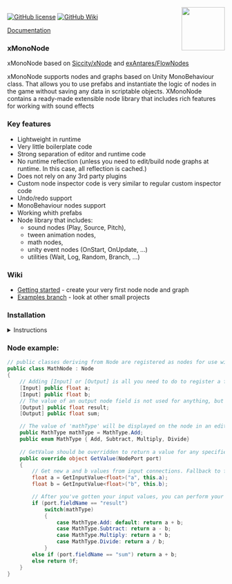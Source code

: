 <img align="right" width="100" height="100" src="https://user-images.githubusercontent.com/37786733/41541140-71602302-731a-11e8-9434-79b3a57292b6.png">

[![GitHub license](https://img.shields.io/badge/license-MIT-blue.svg)](https://raw.githubusercontent.com/ArtemBelaev-ural/XMonoNode/master/LICENSE.md)
[![GitHub Wiki](https://img.shields.io/badge/wiki-available-brightgreen.svg)](https://github.com/Siccity/xNode/wiki)

<!-- [Downloads](https://github.com/Siccity/xNode/releases) / [Asset Store](http://u3d.as/108S) / -->
[Documentation](https://github.com/Siccity/xNode/wiki)

### xMonoNode

xMonoNode based on [Siccity/xNode](https://github.com/Siccity/xNode) and [exAntares/FlowNodes](https://github.com/exAntares/FlowNodes)

xMonoNode supports nodes and graphs based on Unity MonoBehaviour class. That allows you to use prefabs and instantiate the logic of nodes in the game without saving any data in scriptable objects. 
XMonoNode contains a ready-made extensible node library that includes rich features for working with sound effects

### Key features
* Lightweight in runtime
* Very little boilerplate code
* Strong separation of editor and runtime code
* No runtime reflection (unless you need to edit/build node graphs at runtime. In this case, all reflection is cached.)
* Does not rely on any 3rd party plugins
* Custom node inspector code is very similar to regular custom inspector code
* Undo/redo support
* MonoBehaviour nodes support
* Working whith prefabs
* Node library that includes:
    * sound nodes (Play, Source, Pitch), 
    * tween animation nodes,
	* math nodes,
	* unity event nodes (OnStart, OnUpdate, ...)
	* utilities (Wait, Log, Random, Branch, ...)


### Wiki
* [Getting started](https://github.com/Siccity/xNode/wiki/Getting%20Started) - create your very first node node and graph
* [Examples branch](https://github.com/Siccity/xNode/tree/examples) - look at other small projects

### Installation
<details><summary>Instructions</summary>

### Installing with Unity Package Manager
***Via Git URL***
*(Requires Unity version 2018.3.0b7  or above)*

To install this project as a [Git dependency](https://docs.unity3d.com/Manual/upm-git.html) using the Unity Package Manager,
add the following line to your project's `manifest.json`:

```
"com.github.artembelaev-ural.xmononode": "https://github.com/ArtemBelaev-ural/XMonoNode.git"
```

You will need to have Git installed and available in your system's PATH.

If you are using [Assembly Definitions](https://docs.unity3d.com/Manual/ScriptCompilationAssemblyDefinitionFiles.html) in your project, you will need to add `XMonoNode` and/or `XMonoNodeEditor` as Assembly Definition References.

### Installing with git
***Via Git Submodule***

To add xNode as a [submodule](https://git-scm.com/book/en/v2/Git-Tools-Submodules) in your existing git project,
run the following git command from your project root:

```
git submodule add git@github.com:ArtemBelaev-ural/XMonoNode.git Assets/Submodules/xMonoNode
```

### Installing 'the old way'
If no source control or package manager is available to you, you can simply copy/paste the source files into your assets folder.

</details>

### Node example:
```csharp
// public classes deriving from Node are registered as nodes for use within a graph
public class MathNode : Node 
{
    // Adding [Input] or [Output] is all you need to do to register a field as a valid port on your node 
    [Input] public float a;
    [Input] public float b;
    // The value of an output node field is not used for anything, but could be used for caching output results
    [Output] public float result;
    [Output] public float sum;

    // The value of 'mathType' will be displayed on the node in an editable format, similar to the inspector
    public MathType mathType = MathType.Add;
    public enum MathType { Add, Subtract, Multiply, Divide}
    
    // GetValue should be overridden to return a value for any specified output port
    public override object GetValue(NodePort port) 
    {
        // Get new a and b values from input connections. Fallback to field values if input is not connected
        float a = GetInputValue<float>("a", this.a);
        float b = GetInputValue<float>("b", this.b);

        // After you've gotten your input values, you can perform your calculations and return a value
        if (port.fieldName == "result")
            switch(mathType) 
            {
                case MathType.Add: default: return a + b;
                case MathType.Subtract: return a - b;
                case MathType.Multiply: return a * b;
                case MathType.Divide: return a / b;
            }
        else if (port.fieldName == "sum") return a + b;
        else return 0f;
    }
}
```


